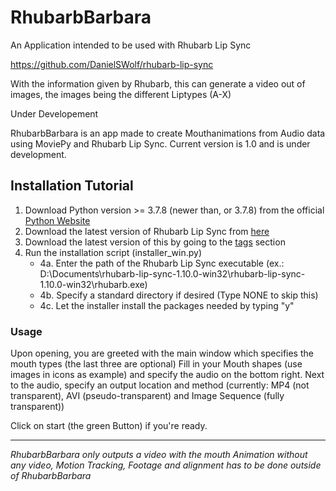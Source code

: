 # RhubarbBarbara

An Application intended to be used with Rhubarb Lip Sync

<https://github.com/DanielSWolf/rhubarb-lip-sync>

With the information given by Rhubarb, this can generate a video out of images, the images being the different Liptypes (A-X)

Under Developement

RhubarbBarbara is an app made to create Mouthanimations from Audio data using MoviePy and Rhubarb Lip Sync. Current version is 1.0 and is under development.

## Installation Tutorial

1. Download Python version >= 3.7.8 (newer than, or 3.7.8) from the official [Python Website](https://python.org)
2. Download the latest version of Rhubarb Lip Sync from [here](https://github.com/DanielSWolf/rhubarb-lip-sync/releases/tag/v1.10.0)
3. Download the latest version of this by going to the [tags](https://github.com/Christoferis/RhubarbBarbara/tags) section
4. Run the installation script (installer_win.py)
    - 4a. Enter the path of the Rhubarb Lip Sync executable (ex.: D:\Documents\rhubarb-lip-sync-1.10.0-win32\rhubarb-lip-sync-1.10.0-win32\rhubarb.exe)
    - 4b. Specify a standard directory if desired (Type NONE to skip this)
    - 4c. Let the installer install the packages needed by typing "y"

### Usage

Upon opening, you are greeted with the main window which specifies the mouth types (the last three are optional)
Fill in your Mouth shapes (use images in icons as example) and specify the audio on the bottom right.
Next to the audio, specify an output location and method (currently: MP4 (not transparent), AVI (pseudo-transparent) and Image Sequence (fully transparent))

Click on start (the green Button) if you're ready.

---

*RhubarbBarbara only outputs a video with the mouth Animation without any video, Motion Tracking, Footage and alignment has to be done outside of RhubarbBarbara*
